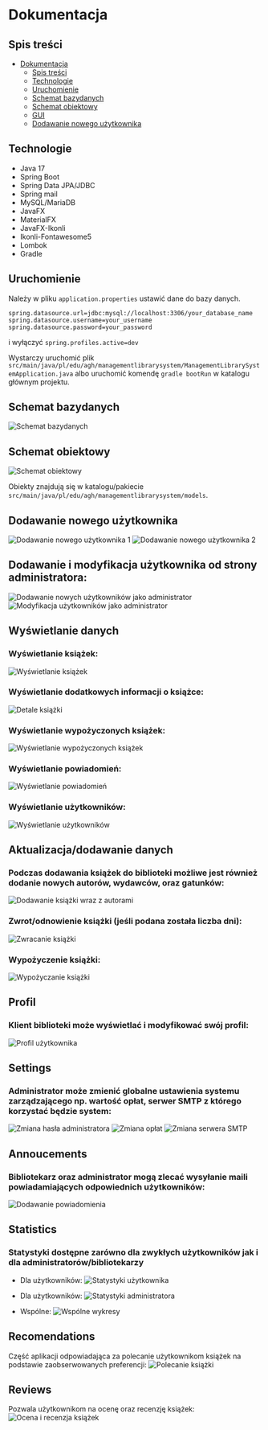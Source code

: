 # Dokumentacja

## Spis treści

- [Dokumentacja](#dokumentacja)
  - [Spis treści](#spis-treści)
  - [Technologie](#technologie)
  - [Uruchomienie](#uruchomienie)
  - [Schemat bazydanych](#schemat-bazydanych)
  - [Schemat obiektowy](#schemat-obiektowy)
  - [GUI](#gui)
  - [Dodawanie nowego użytkownika](#dodawanie-nowego-użytkownika)

## Technologie

- Java 17
- Spring Boot
- Spring Data JPA/JDBC
- Spring mail
- MySQL/MariaDB
- JavaFX
- MaterialFX
- JavaFX-Ikonli
- Ikonli-Fontawesome5
- Lombok
- Gradle

## Uruchomienie

Należy w pliku `application.properties` ustawić dane do bazy danych.

```properties
spring.datasource.url=jdbc:mysql://localhost:3306/your_database_name
spring.datasource.username=your_username
spring.datasource.password=your_password
```

i wyłączyć  `spring.profiles.active=dev`

Wystarczy uruchomić plik `src/main/java/pl/edu/agh/managementlibrarysystem/ManagementLibrarySystemApplication.java`
albo uruchomić komendę `gradle bootRun` w katalogu głównym projektu.

## Schemat bazydanych

![Schemat bazydanych](./docs/images/database_scheme.png)

## Schemat obiektowy

![Schemat obiektowy](./docs/images/orm_scheme.png)

Obiekty znajdują się w katalogu/pakiecie `src/main/java/pl/edu/agh/managementlibrarysystem/models`.

## Dodawanie nowego użytkownika
![Dodawanie nowego użytkownika 1](./docs/images/creating_users/create_account_1.png)
![Dodawanie nowego użytkownika 2](./docs/images/creating_users/create_account_2.png)

## Dodawanie i modyfikacja użytkownika od strony administratora:
![Dodawanie nowych użytkowników jako administrator](./docs/images/creating_users/add_other.png)
![Modyfikacja użytkowników jako administrator](./docs/images/creating_users/edit_other.png)

## Wyświetlanie danych

### Wyświetlanie książek:

![Wyświetlanie książek](./docs/images/data/book_show.png)

### Wyświetlanie dodatkowych informacji o książce:

![Detale książki](./docs/images/data/details.png)

### Wyświetlanie wypożyczonych książek:

![Wyświetlanie wypożyczonych książek](./docs/images/data/issued_show.png)

### Wyświetlanie powiadomień:

![Wyświetlanie powiadomień](./docs/images/data/notifications_show.png)

### Wyświetlanie użytkowników:
![Wyświetlanie użytkowników](./docs/images/data/users_show.png)

## Aktualizacja/dodawanie danych

### Podczas dodawania książek do biblioteki możliwe jest również dodanie nowych autorów, wydawców, oraz gatunków:
![Dodawanie książki wraz z autorami](./docs/images/updates/add_book.png)

### Zwrot/odnowienie książki (jeśli podana została liczba dni):
![Zwracanie książki](./docs/images/updates/return_book.png)

### Wypożyczenie książki:
![Wypożyczanie książki](./docs/images/updates/isssue.png)

## Profil

### Klient biblioteki może wyświetlać i modyfikować swój profil:
![Profil użytkownika](./docs/images/profile.png)

## Settings

### Administrator może zmienić globalne ustawienia systemu zarządzającego np. wartość opłat, serwer SMTP z którego korzystać będzie system:
![Zmiana hasła administratora](./docs/images/updates/settings_sign.png)
![Zmiana opłat](./docs/images/updates/settings_fee.png)
![Zmiana serwera SMTP](./docs/images/updates/settings_mail.png)

## Annoucements

### Bibliotekarz oraz administrator mogą zlecać wysyłanie maili powiadamiających odpowiednich użytkowników:

![Dodawanie powiadomienia](./docs/images/updates/add_notification.png)

## Statistics

### Statystyki dostępne zarówno dla zwykłych użytkowników jak i dla administratorów/bibliotekarzy

- Dla użytkowników:
![Statystyki użytkownika](./docs/images/data/stats_us.png)

- Dla użytkowników:
![Statystyki administratora](./docs/images/data/stats_ad.png)

- Wspólne:
![Wspólne wykresy](./docs/images/data/charts.png)

## Recomendations

Część aplikacji odpowiadająca za polecanie użytkownikom książek na podstawie zaobserwowanych preferencji:
![Polecanie książki](./docs/images/data/recomended.png)

## Reviews

Pozwala użytkownikom na ocenę oraz recenzję książek:
![Ocena i recenzja książek](./docs/images/updates/reviewing.png)


